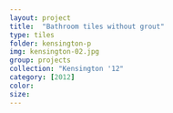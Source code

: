 ```yaml
---
layout: project
title:  "Bathroom tiles without grout"
type: tiles
folder: kensington-p
img: kensington-02.jpg
group: projects
collection: "Kensington '12"
category: [2012]
color: 
size: 
---
```



